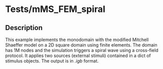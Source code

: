 # Tests/mMS_FEM_spiral

## Description
This example implements the monodomain with the modified Mitchell Shaeffer model on a 2D square domain using finite elements.
The domain has 1M nodes and the simulation triggers a spiral wave using a cross-field protocol.
It applies two sources (external stimuli) contained in a dict of stimulus objects.
The output is in *.igb* format.

